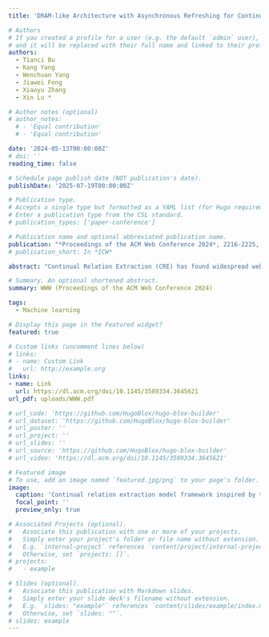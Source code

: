 ```yaml
---
title: 'DRAM-like Architecture with Asynchronous Refreshing for Continual Relation Extraction'

# Authors
# If you created a profile for a user (e.g. the default `admin` user), write the username (folder name) here
# and it will be replaced with their full name and linked to their profile.
authors:
  - Tianci Bu
  - Kang Yang
  - Wenchuan Yang
  - Jiawei Feng
  - Xiaoyu Zhang
  - Xin Lu *

# Author notes (optional)
# author_notes:
  # - 'Equal contribution'
  # - 'Equal contribution'

date: '2024-05-13T00:00:00Z'
# doi: ''
reading_time: false

# Schedule page publish date (NOT publication's date).
publishDate: '2025-07-19T00:00:00Z'

# Publication type.
# Accepts a single type but formatted as a YAML list (for Hugo requirements).
# Enter a publication type from the CSL standard.
# publication_types: ['paper-conference']

# Publication name and optional abbreviated publication name.
publication: "*Proceedings of the ACM Web Conference 2024*, 2216-2225, doi:10.1145/3589334.3645621"
# publication_short: In *ICW*

abstract: "Continual Relation Extraction (CRE) has found widespread web applications (e.g., search engines) in recent times. One significant challenge in this task is the phenomenon of catastrophic forgetting, where models tend to forget earlier information. Existing approaches in this field predominantly rely on memory-based methods to alleviate catastrophic forgetting, which overlooks the inherent challenge posed by the varying memory requirements of different relations and the need for a suitable memory refreshing strategy. Drawing inspiration from the mechanisms of Dynamic Random Access Memory (DRAM), our study introduces a novel CRE architecture with an asynchronous refreshing strategy to tackle these challenges. We first design a DRAM-like architecture, comprising three key modules: perceptron, controller, and refresher. This architecture dynamically allocates memory, enabling the consolidation of well-remembered relations while allocating additional memory for revisiting poorly learned relations. Furthermore, we propose a compromising asynchronous refreshing strategy to find the pivot between over-memorization and overfitting, which focuses on the current learning task and mixed-memory data asynchronously. Additionally, we explain the existing refreshing strategies in CRE from the DRAM perspective. Our proposed method has experimented on two benchmarks and overall outperforms ConPL (the SOTA method) by an average of 1.50% on accuracy, which demonstrates the efficiency of the proposed architecture and refreshing strategy."

# Summary. An optional shortened abstract.
summary: WWW (Proceedings of the ACM Web Conference 2024)

tags:
  - Machine learning

# Display this page in the Featured widget?
featured: true

# Custom links (uncomment lines below)
# links:
# - name: Custom Link
#   url: http://example.org
links:
- name: Link
  url: https://dl.acm.org/doi/10.1145/3589334.3645621
url_pdf: uploads/WWW.pdf

# url_code: 'https://github.com/HugoBlox/hugo-blox-builder'
# url_dataset: 'https://github.com/HugoBlox/hugo-blox-builder'
# url_poster: ''
# url_project: ''
# url_slides: ''
# url_source: 'https://github.com/HugoBlox/hugo-blox-builder'
# url_video: 'https://dl.acm.org/doi/10.1145/3589334.3645621'

# Featured image
# To use, add an image named `featured.jpg/png` to your page's folder.
image:
  caption: 'Continual relation extraction model framework inspired by the DRAM structure. Left: Architecture of DRAM cell leakage current and refresh circuits in DRAM arrays.'
  focal_point: ''
  preview_only: true

# Associated Projects (optional).
#   Associate this publication with one or more of your projects.
#   Simply enter your project's folder or file name without extension.
#   E.g. `internal-project` references `content/project/internal-project/index.md`.
#   Otherwise, set `projects: []`.
# projects:
#   - example

# Slides (optional).
#   Associate this publication with Markdown slides.
#   Simply enter your slide deck's filename without extension.
#   E.g. `slides: "example"` references `content/slides/example/index.md`.
#   Otherwise, set `slides: ""`.
# slides: example
---
```

<!-- 
{{% callout note %}}
Click the _Cite_ button above to demo the feature to enable visitors to import publication metadata into their reference management software.
{{% /callout %}}

{{% callout note %}}
Create your slides in Markdown - click the _Slides_ button to check out the example.
{{% /callout %}}

Add the publication's **full text** or **supplementary notes** here. You can use rich formatting such as including [code, math, and images](https://docs.hugoblox.com/content/writing-markdown-latex/). -->

<!-- You can visit here for more information. -->